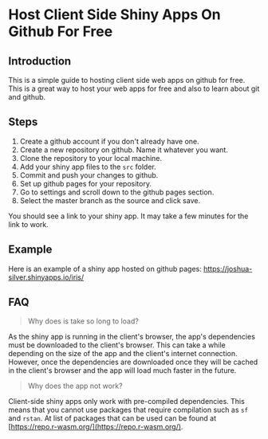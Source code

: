 # Host Client Side Shiny Apps On Github For Free

## Introduction

This is a simple guide to hosting client side web apps on github for free. This is a great way to host your web apps for free and also to learn about git and github.

## Steps

1. Create a github account if you don't already have one.
2. Create a new repository on github. Name it whatever you want.
3. Clone the repository to your local machine.
4. Add your shiny app files to the `src` folder.
5. Commit and push your changes to github.
6. Set up github pages for your repository. 
7. Go to settings and scroll down to the github pages section. 
8. Select the master branch as the source and click save. 

You should see a link to your shiny app. It may take a few minutes for the link to work.

## Example

Here is an example of a shiny app hosted on github pages: https://joshua-silver.shinyapps.io/iris/

## FAQ
> Why does is take so long to load?

As the shiny app is running in the client's browser, the app's dependencies must be downloaded to the client's browser. This can take a while depending on the size of the app and the client's internet connection. However, once the dependencies are downloaded once they will be cached in the client's browser and the app will load much faster in the future.

> Why does the app not work?

Client-side shiny apps only work with pre-compiled dependencies. This means that you cannot use packages that require compilation such as `sf` and `rstan`. At list of packages that can be used can be found at [https://repo.r-wasm.org/](https://repo.r-wasm.org/).